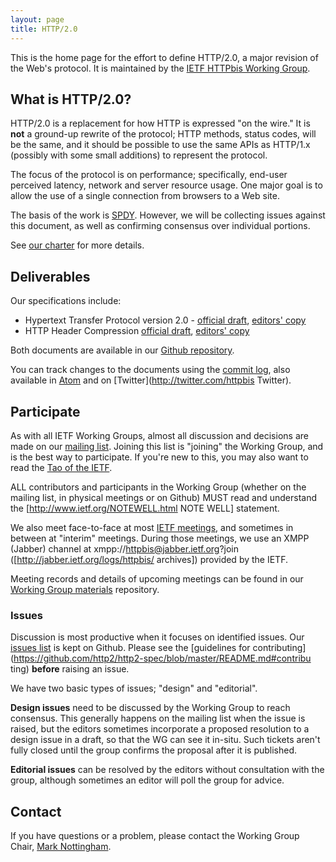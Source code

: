 ```yaml
---
layout: page
title: HTTP/2.0
---
```


This is the home page for the effort to define HTTP/2.0, a major revision of
the Web's protocol. It is maintained by the [IETF HTTPbis Working
Group](http://trac.tools.ietf.org/wg/httpbis/trac/wiki).

## What is HTTP/2.0?

HTTP/2.0 is a replacement for how HTTP is expressed "on the wire." It is
**not** a ground-up rewrite of the protocol; HTTP methods, status codes, will
be the same, and it should be possible to use the same APIs as HTTP/1.x
(possibly with some small additions) to represent the protocol.

The focus of the protocol is on performance; specifically, end-user perceived
latency, network and server resource usage. One major goal is to allow the use
of a single connection from browsers to a Web site.

The basis of the work is
[SPDY](http://tools.ietf.org/html/draft-mbelshe-httpbis-spdy-00). However, we
will be collecting issues against this document, as well as confirming
consensus over individual portions.

See [our charter](http://datatracker.ietf.org/wg/httpbis/charter/) for more
details.

## Deliverables

Our specifications include:

* Hypertext Transfer Protocol version 2.0 - [official draft](http://tools.ietf.org/html/draft-ietf-httpbis-http2/), [editors' copy](http://http2.github.com/http2-spec/)
* HTTP Header Compression [official draft](http://tools.ietf.org/html/draft-ietf-httpbis-header-compression/), [editors' copy](http://http2.github.com/http2-spec/compression.html)

Both documents are available in our [Github
repository](https://github.com/http2/http2-spec).
 
You can track changes to the documents using the [commit
log](https://github.com/http2/http2-spec/commits/master), also available in
[Atom](https://github.com/http2/http2-spec/commits/master.atom) and on
[Twitter](http://twitter.com/httpbis Twitter).

## Participate

As with all IETF Working Groups, almost all discussion and decisions are made
on our [mailing list](http://lists.w3.org/Archives/Public/ietf-http-wg/).
Joining this list is "joining" the Working Group, and is the best way to
participate. If you're new to this, you may also want to read the [Tao of the
IETF](http://www.ietf.org/tao.html).

ALL contributors and participants in the Working Group (whether on the mailing
list, in physical meetings or on Github) MUST read and understand the
[http://www.ietf.org/NOTEWELL.html NOTE WELL] statement.

We also meet face-to-face at most [IETF
meetings](http://www.ietf.org/meeting/), and sometimes in between at "interim"
meetings. During those meetings, we use an XMPP (Jabber) channel at
xmpp://httpbis@jabber.ietf.org?join ([http://jabber.ietf.org/logs/httpbis/
archives]) provided by the IETF.

Meeting records and details of upcoming meetings can be found in our [Working
Group materials](https://github.com/http2/wg_materials) repository.


### Issues

Discussion is most productive when it focuses on identified issues. Our [issues
list](https://github.com/http2/http2-spec/issues) is kept on Github. Please see
the [guidelines for
contributing](https://github.com/http2/http2-spec/blob/master/README.md#contribu
ting) **before** raising an issue.

We have two basic types of issues; "design" and "editorial".

**Design issues** need to be discussed by the Working Group to reach consensus.
This generally happens on the mailing list when the issue is raised, but the
editors sometimes incorporate a proposed resolution to a design issue in a
draft, so that the WG can see it in-situ. Such tickets aren't fully closed
until the group confirms the proposal after it is published.

**Editorial issues** can be resolved by the editors without consultation with
the group, although sometimes an editor will poll the group for advice.

## Contact

If you have questions or a problem, please contact the Working Group Chair,
[Mark Nottingham](mailto:mnot@mnot.net).
